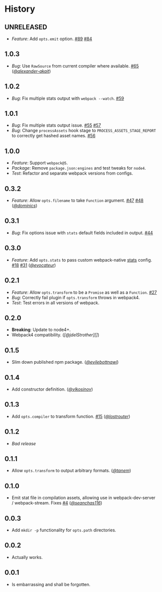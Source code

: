 History
=======

## UNRELEASED

* *Feature*: Add `opts.emit` option.
  [#89](https://github.com/FormidableLabs/webpack-stats-plugin/pull/89)
  [#84](https://github.com/FormidableLabs/webpack-stats-plugin/issues/84)

## 1.0.3

* *Bug*: Use `RawSource` from current compiler where available.
  [#65](https://github.com/FormidableLabs/webpack-stats-plugin/pull/65)
  (*[@alexander-akait][]*)

## 1.0.2

* *Bug*: Fix multiple stats output with `webpack --watch`.
  [#59](https://github.com/FormidableLabs/webpack-stats-plugin/issues/59)

## 1.0.1

* *Bug*: Fix multiple stats output issue.
  [#55](https://github.com/FormidableLabs/webpack-stats-plugin/issues/55)
  [#57](https://github.com/FormidableLabs/webpack-stats-plugin/issues/57)
* *Bug*: Change `processAssets` hook stage to `PROCESS_ASSETS_STAGE_REPORT` to correctly get hashed asset names.
  [#56](https://github.com/FormidableLabs/webpack-stats-plugin/issues/56)

## 1.0.0

* *Feature*: Support `webpack@5`.
* *Package*: Remove `package.json:engines` and test tweaks for `node4`.
* *Test*: Refactor and separate webpack versions from configs.

## 0.3.2

* *Feature*: Allow `opts.filename` to take `Function` argument.
  [#47](https://github.com/FormidableLabs/webpack-stats-plugin/issues/47)
  [#48](https://github.com/FormidableLabs/webpack-stats-plugin/pull/48)
  (*[@dominics][]*)

## 0.3.1

* *Bug*: Fix options issue with `stats` default fields included in output.
  [#44](https://github.com/FormidableLabs/webpack-stats-plugin/issues/44)

## 0.3.0

* *Feature*: Add `opts.stats` to pass custom webpack-native [stats](https://webpack.js.org/configuration/stats/#stats) config.
  [#18](https://github.com/FormidableLabs/webpack-stats-plugin/issues/18)
  [#31](https://github.com/FormidableLabs/webpack-stats-plugin/pull/31)
  (*[@evocateur][]*)

## 0.2.1

* *Feature*: Allow `opts.transform` to be a `Promise` as well as a `Function`.
  [#27](https://github.com/FormidableLabs/webpack-stats-plugin/issues/27)
* *Bug*: Correctly fail plugin if `opts.transform` throws in webpack4.
* *Test*: Test errors in all versions of webpack.

## 0.2.0

* **Breaking**: Update to node4+.
* Webpack4 compatibility.
  (*[@jdelStrother][]*)

## 0.1.5

* Slim down published npm package.
  (*[@evilebottnawi][]*)

## 0.1.4

* Add constructor definition.
  (*[@vlkosinov][]*)

## 0.1.3

* Add `opts.compiler` to transform function.
  [#15](https://github.com/FormidableLabs/webpack-stats-plugin/issues/15)
  (*[@lostrouter][]*)

## 0.1.2

* _Bad release_

## 0.1.1

* Allow `opts.transform` to output arbitrary formats.
  (*[@tanem][]*)

## 0.1.0

* Emit stat file in compilation assets, allowing use in webpack-dev-server / webpack-stream.
  Fixes [#4](https://github.com/FormidableLabs/webpack-stats-plugin/issues/4)
  (*[@seanchas116][]*)

## 0.0.3

* Add `mkdir -p` functionality for `opts.path` directories.

## 0.0.2

* Actually works.

## 0.0.1

* Is embarrassing and shall be forgotten.

[@alexander-akait]: https://github.com/alexander-akait
[@evocateur]: https://github.com/evocateur
[@evilebottnawi]: https://github.com/evilebottnawi
[@dominics]: https://github.com/dominics
[@lostrouter]: https://github.com/lostrouter
[@ryan-roemer]: https://github.com/ryan-roemer
[@seanchas116]: https://github.com/seanchas116
[@tanem]: https://github.com/tanem
[@vlkosinov]: https://github.com/vlkosinov
